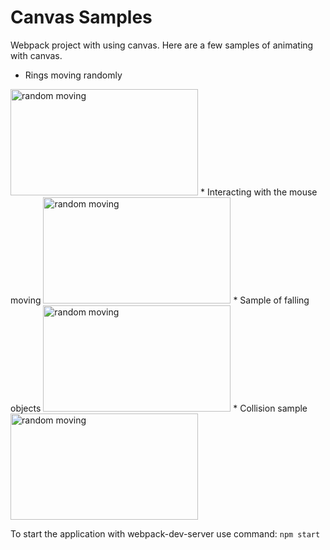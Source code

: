 <h1>Canvas Samples</h1>

Webpack project with using canvas. Here are a few samples of animating with canvas.

* Rings moving randomly
<img src="https://github.com/zobnina/canvas_samples/blob/master/src/media/random.gif" width="300" height="170" alt="random moving"/>
* Interacting with the mouse moving
<img src="https://github.com/zobnina/canvas_samples/blob/master/src/media/mouse.gif" width="300" height="170" alt="random moving"/>
* Sample of falling objects
<img src="https://github.com/zobnina/canvas_samples/blob/master/src/media/falling.gif" width="300" height="170" alt="random moving"/>
* Collision sample
<img src="https://github.com/zobnina/canvas_samples/blob/master/src/media/collision.gif" width="300" height="170" alt="random moving"/>

To start the application with webpack-dev-server use command: `npm start`
